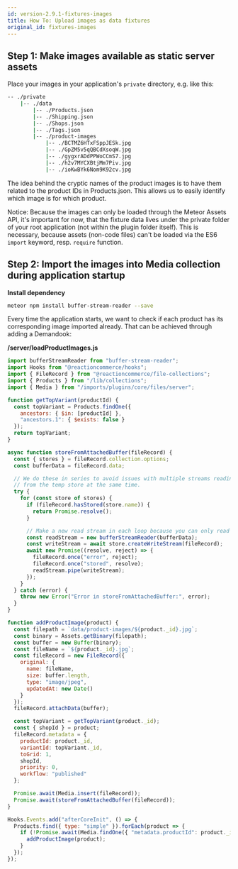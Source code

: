 ```yaml
---
id: version-2.9.1-fixtures-images
title: How To: Upload images as data fixtures
original_id: fixtures-images
---
```


## Step 1: Make images available as static server assets

Place your images in your application's `private` directory, e.g. like this:

```sh
-- ./private
    |-- ./data
        |-- ./Products.json
        |-- ./Shipping.json
        |-- ./Shops.json
        |-- ./Tags.json
        |-- ./product-images
            |-- ./BCTMZ6HTxFSppJESk.jpg
            |-- ./GpZM5v5qQBCdXsoqW.jpg
            |-- ./gygxrADdPPWoCCmS7.jpg
            |-- ./h2v7MYCXBtjMm7Piv.jpg
            |-- ./ioKwBYk6Nom9K92cv.jpg
```

The idea behind the cryptic names of the product images is to have them related to the product IDs in Products.json. This allows us to easily identify which image is for which product.

Notice: Because the images can only be loaded through the Meteor Assets API, it's important for now, that the fixture data lives under the private folder of your root application (not within the plugin folder itself). This is necessary, because assets (non-code files) can't be loaded via the ES6 `import` keyword, resp. `require` function.

## Step 2: Import the images into Media collection during application startup

**Install dependency**

```sh
meteor npm install buffer-stream-reader --save
```

Every time the application starts, we want to check if each product has its corresponding image imported already. That can be achieved through adding a Demandook:

**/server/loadProductImages.js**

```js
import bufferStreamReader from "buffer-stream-reader";
import Hooks from "@reactioncommerce/hooks";
import { FileRecord } from "@reactioncommerce/file-collections";
import { Products } from "/lib/collections";
import { Media } from "/imports/plugins/core/files/server";

function getTopVariant(productId) {
  const topVariant = Products.findOne({
    ancestors: { $in: [productId] },
    "ancestors.1": { $exists: false }
  });
  return topVariant;
}

async function storeFromAttachedBuffer(fileRecord) {
  const { stores } = fileRecord.collection.options;
  const bufferData = fileRecord.data;

  // We do these in series to avoid issues with multiple streams reading
  // from the temp store at the same time.
  try {
    for (const store of stores) {
      if (fileRecord.hasStored(store.name)) {
        return Promise.resolve();
      }

      // Make a new read stream in each loop because you can only read once
      const readStream = new bufferStreamReader(bufferData);
      const writeStream = await store.createWriteStream(fileRecord);
      await new Promise((resolve, reject) => {
        fileRecord.once("error", reject);
        fileRecord.once("stored", resolve);
        readStream.pipe(writeStream);
      });
    }
  } catch (error) {
    throw new Error("Error in storeFromAttachedBuffer:", error);
  }
}

function addProductImage(product) {
  const filepath = `data/product-images/${product._id}.jpg`;
  const binary = Assets.getBinary(filepath);
  const buffer = new Buffer(binary);
  const fileName = `${product._id}.jpg`;
  const fileRecord = new FileRecord({
    original: {
      name: fileName,
      size: buffer.length,
      type: "image/jpeg",
      updatedAt: new Date()
    }
  });
  fileRecord.attachData(buffer);

  const topVariant = getTopVariant(product._id);
  const { shopId } = product;
  fileRecord.metadata = {
    productId: product._id,
    variantId: topVariant._id,
    toGrid: 1,
    shopId,
    priority: 0,
    workflow: "published"
  };

  Promise.await(Media.insert(fileRecord));
  Promise.await(storeFromAttachedBuffer(fileRecord));
}

Hooks.Events.add("afterCoreInit", () => {
  Products.find({ type: "simple" }).forEach(product => {
    if (!Promise.await(Media.findOne({ "metadata.productId": product._id }))) {
      addProductImage(product);
    }
  });
});
```
